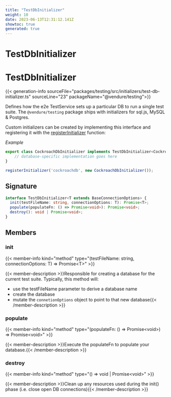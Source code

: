 ```yaml
---
title: "TestDbInitializer"
weight: 10
date: 2023-06-13T12:31:12.141Z
showtoc: true
generated: true
---
```

<!-- This file was generated from the Vendure source. Do not modify. Instead, re-run the "docs:build" script -->

# TestDbInitializer
<div class="symbol">


# TestDbInitializer

{{< generation-info sourceFile="packages/testing/src/initializers/test-db-initializer.ts" sourceLine="23" packageName="@vendure/testing">}}

Defines how the e2e TestService sets up a particular DB to run a single test suite.
The `@vendure/testing` package ships with initializers for sql.js, MySQL & Postgres.

Custom initializers can be created by implementing this interface and registering
it with the <a href='/typescript-api/testing/register-initializer#registerinitializer'>registerInitializer</a> function:

*Example*

```TypeScript
export class CockroachDbInitializer implements TestDbInitializer<CockroachConnectionOptions> {
    // database-specific implementation goes here
}

registerInitializer('cockroachdb', new CockroachDbInitializer());
```

## Signature

```TypeScript
interface TestDbInitializer<T extends BaseConnectionOptions> {
  init(testFileName: string, connectionOptions: T): Promise<T>;
  populate(populateFn: () => Promise<void>): Promise<void>;
  destroy(): void | Promise<void>;
}
```
## Members

### init

{{< member-info kind="method" type="(testFileName: string, connectionOptions: T) => Promise&#60;T&#62;"  >}}

{{< member-description >}}Responsible for creating a database for the current test suite.
Typically, this method will:

* use the testFileName parameter to derive a database name
* create the database
* mutate the `connetionOptions` object to point to that new database{{< /member-description >}}

### populate

{{< member-info kind="method" type="(populateFn: () =&#62; Promise&#60;void&#62;) => Promise&#60;void&#62;"  >}}

{{< member-description >}}Execute the populateFn to populate your database.{{< /member-description >}}

### destroy

{{< member-info kind="method" type="() => void | Promise&#60;void&#62;"  >}}

{{< member-description >}}Clean up any resources used during the init() phase (i.e. close open DB connections){{< /member-description >}}


</div>
